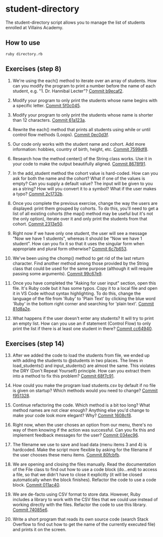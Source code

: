 # student-directory

The student-directory script allows you to manage the list of students enrolled at Villains Academy.

## How to use

```shell
ruby directory.rb
```
## Exercises (step 8)
1. We're using the each() method to iterate over an array of students. How can you modify the program to print a number before the name of each student, e.g. "1. Dr. Hannibal Lecter"? [Commit b9ecaf2](https://github.com/aliceswood/student-directory/commit/b9ecaf2cd9628ab13c534ddbffb1b6ebe9f22535).

2. Modify your program to only print the students whose name begins with a specific letter. [Commit 5f0c045](https://github.com/aliceswood/student-directory/commit/5f0c045fb1b2543d60ef470cdc840c3aa9df6788).

3. Modify your program to only print the students whose name is shorter than 12 characters. [Commit 61a123a](https://github.com/aliceswood/student-directory/commit/61a123a70e0910fc76de2451482352c63748d6a3).

4. Rewrite the each() method that prints all students using while or until control flow methods (Loops). [Commit 0ec0d3f](https://github.com/aliceswood/student-directory/commit/0ec0d3fa4910fd5c8dff15acebebe78d32f50573).

5. Our code only works with the student name and cohort. Add more information: hobbies, country of birth, height, etc. [Commit 7599df8](https://github.com/aliceswood/student-directory/commit/7599df8e596c9e1a9a611f13741836a6761eb312).

6. Research how the method center() of the String class works. Use it in your code to make the output beautifully aligned. [Commit 8678f91](https://github.com/aliceswood/student-directory/commit/8678f914a596a7f564890efc99aba6b08b7a8c11).

7. In the add_student method the cohort value is hard-coded. How can you ask for both the name and the cohort? What if one of the values is empty? Can you supply a default value? The input will be given to you as a string? How will you convert it to a symbol? What if the user makes a typo? [Commit 2c1732b](https://github.com/aliceswood/student-directory/commit/2c1732be7aff3a6c5e4b39ca8700a3ce9cc99607).

8. Once you complete the previous exercise, change the way the users are displayed: print them grouped by cohorts. To do this, you'll need to get a list of all existing cohorts (the map() method may be useful but it's not the only option), iterate over it and only print the students from that cohort. [Commit 2313e50](https://github.com/aliceswood/student-directory/commit/2313e509bd17ddc9d21522a866e5b5e0f183beb8).

9. Right now if we have only one student, the user will see a message "Now we have 1 students", whereas it should be "Now we have 1 student". How can you fix it so that it uses the singular form when appropriate and plural form otherwise? [Commit 6c7b653](https://github.com/aliceswood/student-directory/commit/6c7b653b4ee0166139736a29aac23087fa3fd681).

10. We've been using the chomp() method to get rid of the last return character. Find another method among those provided by the String class that could be used for the same purpose (although it will require passing some arguments). [Commit 99c67e9](https://github.com/aliceswood/student-directory/commit/99c67e9864b0e7bc8e508045219bf1b56e7b7cbd).

11. Once you have completed the "Asking for user input" section, open this file. It's Ruby code but it has some typos. Copy it to a local file and open it in VS Code without syntax highlighting. To do this, change the language of the file from 'Ruby' to 'Plain Text' by clicking the blue word 'Ruby' in the bottom right corner and searching for 'plain text'. [Commit 81d8a2e](https://github.com/aliceswood/student-directory/commit/81d8a2ee667f2adc67dd9526d33c69e1a7f3168c).

12. What happens if the user doesn't enter any students? It will try to print an empty list. How can you use an if statement (Control Flow) to only print the list if there is at least one student in there? [Commit cc64940](https://github.com/aliceswood/student-directory/commit/cc64940c6373c735d3052de90c814030b3842a61).

## Exercises (step 14)

13. After we added the code to load the students from file, we ended up with adding the students to @students in two places. The lines in load_students() and input_students() are almost the same. This violates the DRY (Don't Repeat Yourself) principle. How can you extract them into a method to fix this problem? [Commit 68f7c91](https://github.com/aliceswood/student-directory/commit/68f7c911319ca858d596f8397b0ef5945d71ca5b).

14. How could you make the program load students.csv by default if no file is given on startup? Which methods would you need to change? [Commit f951328](https://github.com/aliceswood/student-directory/commit/f951328f61700eb86a1589fa07fed2e208ee2a55).

15. Continue refactoring the code. Which method is a bit too long? What method names are not clear enough? Anything else you'd change to make your code look more elegant? Why? [Commit 1608cf8](https://github.com/aliceswood/student-directory/commit/1608cf813341cfe79532faa1cf3fcbccdbba045e).

16. Right now, when the user choses an option from our menu, there's no way of them knowing if the action was successful. Can you fix this and implement feedback messages for the user? [Commit 034ec96](https://github.com/aliceswood/student-directory/commit/034ec963bc7434a5d12b8fc4cee62b4d42c20df6).

17. The filename we use to save and load data (menu items 3 and 4) is hardcoded. Make the script more flexible by asking for the filename if the user chooses these menu items. [Commit 80fcbfb](https://github.com/aliceswood/student-directory/commit/80fcbfb19798d257e794c4045d0ce99067b24bd9).

18. We are opening and closing the files manually. Read the documentation of the File class to find out how to use a code block (do...end) to access a file, so that we didn't have to close it explicitly (it will be closed automatically when the block finishes). Refactor the code to use a code block. [Commit 011ac40](https://github.com/aliceswood/student-directory/commit/011ac401bad8fb875f0c249fb2ffce969b8b4c95).

19. We are de-facto using CSV format to store data. However, Ruby includes a library to work with the CSV files that we could use instead of working directly with the files. Refactor the code to use this library. [Commit 74085e6](https://github.com/aliceswood/student-directory/commit/74085e664b148a6f163bca51609a11f3b5da012e).

20. Write a short program that reads its own source code (search Stack Overflow to find out how to get the name of the currently executed file) and prints it on the screen.

[def]: https://github.com/aliceswood/student-directory/commit/61a123a70e0910fc76de2451482352c63748d6a3
